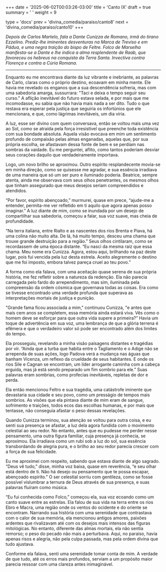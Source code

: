 +++
date = '2025-06-02T00:03:26-03:00'
title = 'Canto IX'
draft = true
summary = ' '
weight = 9

type = 'docs'
prev = 'divina_comedia/paraiso/canto8'
next = 'divina_comedia/paraiso/canto10'
+++

_Depois de Carlos Martelo, fala a Dante Cunizza de Romano, irmã do tirano Ezzelino. Prediz-lhe iminentes desventuras na Marca de Treviso e em Pádua, e uma negra traição do bispo de Feltre. Folco de Marselha manifesta-se a Dante e lhe indica a alma resplendente de Raab, que favoreceu os hebreus na conquista da Terra Santa. Invectiva contra Florença e contra a Cúria Romana._

---

Enquanto eu me encontrava diante da luz vibrante e inebriante, as palavras de Carlo, claras como o próprio destino, ecoavam em minha mente. Ele havia me revelado os enganos que a sua descendência sofreria, mas com uma sabedoria amarga, sussurrara: "Taci e deixa o tempo seguir seu curso." A aflição inevitável do futuro estava selada, e por mais que me incomodasse, eu sabia que não havia mais nada a ser dito. Tudo o que restava era esperar pela justiça que seguiria os infortúnios que ele mencionara, e que, como lágrimas inevitáveis, um dia viria.

A luz, esse ser divino com quem conversava, então se voltou mais uma vez ao Sol, como se atraída pela força irresistível que preenche toda existência com sua bondade absoluta. Aquela visão evocava em mim um sentimento profundo de compaixão pelas almas enganadas, aquelas que, por sua própria escolha, se afastavam dessa fonte de bem e se perdiam nas sombras da vaidade. Eu me perguntei, aflito, como tantos poderiam desviar seus corações daquilo que verdadeiramente importava.

Logo, um novo brilho se aproximou. Outro espírito resplandecente movia-se em minha direção, como se quisesse me agradar, e sua essência irradiava de uma maneira que só um ser puro e iluminado poderia. Beatrice, sempre atenta, ainda me observava com seus olhos penetrantes, os mesmos olhos que tinham assegurado que meus desejos seriam compreendidos e atendidos.

“Por favor, espírito abençoado,” murmurei, quase em prece, “ajude-me a entender, permita-me ver refletido em ti aquilo que agora apenas posso imaginar.” A luz diante de mim, como se inundada por um desejo de compartilhar sua sabedoria, começou a falar, sua voz suave, mas cheia de profundidade.

“Na terra italiana, entre Rialto e as nascentes dos rios Brenta e Piava, há uma colina não muito alta. De lá, há muito tempo, desceu uma chama que trouxe grande destruição para a região.” Seus olhos cintilaram, como se recordassem de uma época distante. “Eu nasci da mesma raiz que essa chama. Meu nome era Cunizza. Agora, estou aqui, brilhando na paz deste lugar, pois fui vencida pela luz desta estrela. Aceito alegremente o destino que me foi imposto, embora talvez pareça cruel ao teu povo.”

A forma como ela falava, com uma aceitação quase serena de sua própria história, me fez refletir sobre a natureza da redenção. Ela não parecia carregada pelo fardo do arrependimento, mas sim, iluminada pela compreensão da ordem cósmica que governava todas as coisas. Era como se tivesse encontrado uma verdade profunda que superava as interpretações mortais de justiça e punição.

"Grande fama ficou associada a mim," continuou Cunizza, "e antes que mais cem anos se completem, essa memória ainda estará viva. Vês como o homem deve se esforçar para que outra vida supere a primeira?” Havia um toque de advertência em sua voz, uma lembrança de que a glória terrena é efêmera e que o verdadeiro valor só pode ser encontrado além dos limites do tempo.

Ela prosseguiu, revelando a minha visão paisagens distantes e tragédias por vir. “Ainda que a turba que habita entre o Tagliamento e o Adige não se arrependa de suas ações, logo Padova verá a mudança nas águas que banham Vicenza, um reflexo da crueldade de seus habitantes. E onde os rios Sile e Cagnan se encontram, um líder arrogante caminha com a cabeça erguida, mas já está sendo preparado um fim sombrio para ele.” Suas palavras eram sombrias, como profecias inevitáveis, repletas de dor e perda.

Ela então mencionou Feltro e sua tragédia, uma catástrofe iminente que devastaria sua cidade e seu povo, como um presságio de tempos mais sombrios. As visões que ela pintava diante de mim eram de sangue, sofrimento e traições, todos ecos das escolhas humanas, e por mais que tentasse, não conseguia afastar o peso dessas revelações.

Quando Cunizza terminou, sua atenção se voltou para outra coisa, e eu senti sua presença se afastar, a luz dela agora fundida com o movimento celestial ao seu redor. No entanto, antes que eu pudesse me perder nesse pensamento, uma outra figura familiar, cuja presença já conhecia, se aproximou. Ela irradiava como um rubi sob a luz do sol, sua essência transbordando de alegria pura, e o brilho ao seu redor parecia crescer com a força de sua felicidade.

Eu me aproximei com respeito, sabendo que estava diante de algo sagrado. “Deus vê tudo,” disse, minha voz baixa, quase em reverência, “e seu olhar está dentro de ti. Não há desejo ou pensamento que te possa escapar, abençoado espírito.” O ser celestial sorriu com gentileza, como se fosse possível vislumbrar a ternura de Deus através de sua presença, e suas palavras fluíram como música.

“Eu fui conhecida como Folco,” começou ela, sua voz ecoando como um canto suave entre as estrelas. Ela falou de sua vida na terra entre os rios Ebro e Macra, uma região onde os ventos do ocidente e do oriente se encontram. Narrando sua história com uma serenidade que contrastava com o calor de sua memória, ela mencionou antigos amores, paixões ardentes que rivalizavam até com os desejos mais intensos das figuras mitológicas. No entanto, diferente das almas mortais, ela não sentia remorso; o peso do pecado não mais a perturbava. Aqui, no paraíso, havia apenas risos e alegria, não pela culpa passada, mas pela ordem divina que tudo ajustava.

Conforme ela falava, senti uma serenidade tomar conta de mim. A verdade de que tudo, até os erros mais profundos, serviam a um propósito maior parecia ressoar com uma clareza antes inimaginável.